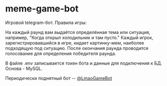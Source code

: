 # meme-game-bot
Игровой telegram-бот. Правила игры:

На каждый раунд вам выдаётся определённая тема или ситуация, например, "Когда открыл холодильник и там пусто." Каждый игрок, зарегистрировавшийся в игре, кидает картинку-мем, наиболее подходящую под ситуацию. После окончания раунда проводится голосование для определения победителя раунда.

В файле .env записывается токен бота и данные для подключения к БД. Основа - MySQL.

Периодически поднятный бот -- [@LmaoGameBot](https://t.me/LmaoGameBot)

